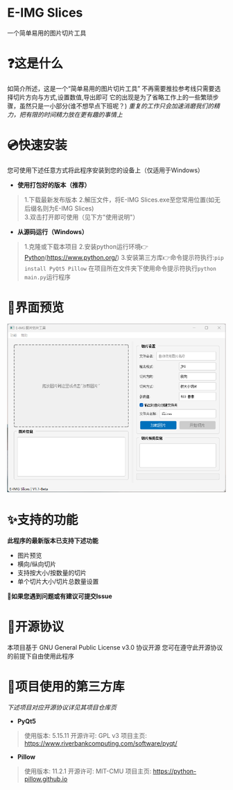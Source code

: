 # E-IMG Slices

一个简单易用的图片切片工具

# ❓这是什么

如简介所述，这是一个“简单易用的图片切片工具”
不再需要推拉参考线只需要选择切片方向与方式,设置数值,导出即可
它的出现是为了省略工作上的一些繁琐步骤，虽然只是一小部分(谁不想早点下班呢？)
*重复的工作只会加速消磨我们的精力，把有限的时间精力放在更有趣的事情上*

# 💿快速安装

您可使用下述任意方式将此程序安装到您的设备上（仅适用于Windows）

- **使用打包好的版本（推荐）**
> 1.下载最新发布版本
> 2.解压文件，将E-IMG Slices.exe至您常用位置(如无后缀名则为E-IMG Slices)  
> 3.双击打开即可使用（见下方"使用说明"）  
- **从源码运行（Windows）**
>  1.克隆或下载本项目
>  2.安装python运行环境👉[Python](https://www.runoob.com)(https://www.python.org/)
> 3.安装第三方库👉命令提示符执行:`pip install PyQt5 Pillow`
> 在项目所在文件夹下使用命令提示符执行`python main.py`运行程序

# 🔦界面预览
![图片预览区域](./Markdown_images/App.png)

# ✨支持的功能
**此程序的最新版本已支持下述功能**
- 图片预览
- 横向/纵向切片
- 支持按大小/按数量的切片
- 单个切片大小/切片总数量设置

**🐛如果您遇到问题或有建议可提交Issue**

# 📃开源协议
本项目基于 GNU General Public License v3.0 协议开源
您可在遵守此开源协议的前提下自由使用此程序

# 📕项目使用的第三方库
*下述项目对应开源协议详见其项目仓库页*
- **PyQt5**
>   使用版本: 5.15.11
>   开源许可: GPL v3
>   项目主页: https://www.riverbankcomputing.com/software/pyqt/
- **Pillow**
>   使用版本: 11.2.1
>   开源许可: MIT-CMU
>   项目主页: https://python-pillow.github.io

